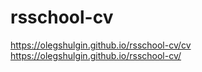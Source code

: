 # rsschool-cv
https://olegshulgin.github.io/rsschool-cv/cv
https://olegshulgin.github.io/rsschool-cv/
